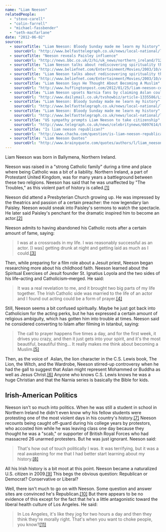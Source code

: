 ```yaml
---
name: "Liam Neeson"
relatedPeople:
  - "steve-carell"
  - "colin-farrell"
  - "michael-fassbender"
  - "seth-macfarlane"
date: "2012-06-02"
sources:
  - sourceTitle: "Liam Neeson: Bloody Sunday made me learn my history"
    sourceUrl: "http://www.belfasttelegraph.co.uk/news/local-national/liam-neeson-bloody-sunday-made-me-learn-my-history-14251304.html"
  - sourceTitle: "Neeson reveals Paisley influence"
    sourceUrl: "http://news.bbc.co.uk/2/hi/uk_news/northern_ireland/7128424.stm"
  - sourceTitle: "Liam Neeson talks about rediscovering spirituality through acting"
    sourceUrl: "http://www.beliefnet.com/Entertainment/Movies/2003/10/Acting-Is-A-Form-Of-Prayer.aspx?p=1"
  - sourceTitle: "Liam Neeson talks about rediscovering spirituality through acting"
    sourceUrl: "http://www.beliefnet.com/Entertainment/Movies/2003/10/Acting-Is-A-Form-Of-Prayer.aspx?p=1"
  - sourceTitle: "Liam Neeson Says He Thought About Becoming A Muslim"
    sourceUrl: "http://www.huffingtonpost.com/2012/01/25/liam-neeson-convert-to-islam_n_1231424.html"
  - sourceTitle: "Liam Neeson upsets Narnia fans by claiming Aslan could also be Mohammad as well as Christ"
    sourceUrl: "http://www.dailymail.co.uk/tvshowbiz/article-1335586/Liam-Neeson-upsets-Narnia-fans-claiming-Aslan-Mohammed-Christ.html"
  - sourceTitle: "Liam Neeson: Bloody Sunday made me learn my history"
    sourceUrl: "http://www.belfasttelegraph.co.uk/news/local-national/liam-neeson-bloody-sunday-made-me-learn-my-history-14251304.html"
  - sourceTitle: "Liam Neeson: Bloody Sunday made me learn my history"
    sourceUrl: "http://www.belfasttelegraph.co.uk/news/local-national/liam-neeson-bloody-sunday-made-me-learn-my-history-14251304.html"
  - sourceTitle: "US sympathy prompts Liam Neeson to take citizenship"
    sourceUrl: "http://www.telegraph.co.uk/news/celebritynews/6097614/US-sympathy-prompts-Liam-Neeson-to-take-citizenship.html"
  - sourceTitle: "Is liam neeson republican?"
    sourceUrl: "http://www.chacha.com/question/is-liam-neeson-republican"
  - sourceTitle: "Liam Neeson Quotes"
    sourceUrl: "http://www.brainyquote.com/quotes/authors/l/liam_neeson.html"
---
```


Liam Neeson was born in Ballymena, Northern Ireland.

Neeson was raised in a "strong Catholic family" during a time and place where being Catholic was a bit of a liability. Northern Ireland, a part of Protestant United Kingdom, was for many years a battleground between these two religions. Neeson has said that he was unaffected by "The Troubles," as this violent part of history is called.<a class="source-citation" href="http://www.belfasttelegraph.co.uk/news/local-national/liam-neeson-bloody-sunday-made-me-learn-my-history-14251304.html" title="Liam Neeson: Bloody Sunday made me learn my history">[1]</a>

Neeson did attend a Presbyterian Church growing up. He was impressed by the theatrics and passion of a certain preacher: the now legendary Ian Paisley. Neeson would sneak into Paisley's sermons to watch the spectacle. He later said Paisley's penchant for the dramatic inspired him to become an actor.<a class="source-citation" href="http://news.bbc.co.uk/2/hi/uk_news/northern_ireland/7128424.stm" title="Neeson reveals Paisley influence">[2]</a>

Neeson admits to having abandoned his Catholic roots after a certain amount of fame, saying:

>I was at a crossroads in my life. I was reasonably successful as an actor. [I was] getting drunk at night and getting laid as much as I could.<a class="source-citation" href="http://www.beliefnet.com/Entertainment/Movies/2003/10/Acting-Is-A-Form-Of-Prayer.aspx?p=1" title="Liam Neeson talks about rediscovering spirituality through acting">[3]</a>

Then, while preparing for a film role about a Jesuit priest, Neeson began researching more about his childhood faith. Neeson learned about the Spiritual Exercises of Jesuit founder St. Ignatius Loyola and the two sides of his life–acting and Catholicism–merged. He said:

>It was a real revelation to me, and it brought two big parts of my life together. The Irish Catholic side was married to the life of an actor and I found out acting could be a form of prayer.<a class="source-citation" href="http://www.beliefnet.com/Entertainment/Movies/2003/10/Acting-Is-A-Form-Of-Prayer.aspx?p=1" title="Liam Neeson talks about rediscovering spirituality through acting">[4]</a>

Still, Neeson seems a bit confused spiritually. Maybe he just got back into Catholicism for the acting perks, but he has expressed a certain amount of religious ambiguity, which has gotten him into trouble at times. Neeson said he considered converting to Islam after filming in Istanbul, saying:

>The call to prayer happens five times a day, and for the first week, it drives you crazy, and then it just gets into your spirit, and it's the most beautiful, beautiful thing… It really makes me think about becoming a Muslim.<a class="source-citation" href="http://www.huffingtonpost.com/2012/01/25/liam-neeson-convert-to-islam_n_1231424.html" title="Liam Neeson Says He Thought About Becoming A Muslim">[5]</a>

Then, as the voice of  Aslan, the lion character in the C.S. Lewis book, The Lion, the Witch, and the Wardrobe, Neeson stirred-up controversy when he had the gall to suggest that Aslan might represent Mohammed or Buddha as well as Jesus Christ.<a class="source-citation" href="http://www.dailymail.co.uk/tvshowbiz/article-1335586/Liam-Neeson-upsets-Narnia-fans-claiming-Aslan-Mohammed-Christ.html" title="Liam Neeson upsets Narnia fans by claiming Aslan could also be Mohammad as well as Christ">[6]</a> Anyone who knows C.S. Lewis knows he was a huge Christian and that the Narnia series is basically the Bible for kids.


## Irish-American Politics

Neeson isn't so much into politics. When he was still a student in school in Northern Ireland he didn't even know why his fellow students were protesting one of the most violent days in his country's history.<a class="source-citation" href="http://www.belfasttelegraph.co.uk/news/local-national/liam-neeson-bloody-sunday-made-me-learn-my-history-14251304.html" title="Liam Neeson: Bloody Sunday made me learn my history">[7]</a> Neeson recounts being caught off-guard during his college years by protestors, who accosted him while he was leaving class one day because they thought he was a "scab," or supporter of British Royal Forces who had massacred 26 unarmed protesters. But he was just ignorant. Neeson said:

>That's how out of touch politically I was. It was terrifying, but it was a real awakening for me that I had better start learning about my history.<a class="source-citation" href="http://www.belfasttelegraph.co.uk/news/local-national/liam-neeson-bloody-sunday-made-me-learn-my-history-14251304.html" title="Liam Neeson: Bloody Sunday made me learn my history">[8]</a>

All his Irish history is a bit moot at this point. Neeson became a naturalized U.S. citizen in 2009.<a class="source-citation" href="http://www.telegraph.co.uk/news/celebritynews/6097614/US-sympathy-prompts-Liam-Neeson-to-take-citizenship.html" title="US sympathy prompts Liam Neeson to take citizenship">[9]</a> This begs the obvious question: Republican or Democrat? Conservative or Liberal?

Well, there isn't much to go on with Neeson. Some question and answer sites are convinced he's Republican.<a class="source-citation" href="http://www.chacha.com/question/is-liam-neeson-republican" title="Is liam neeson republican?">[10]</a> But there appears to be no evidence of this except for the fact that he's a little antagonistic toward the liberal health culture of Los Angeles. He said:

>In Los Angeles, it's like they jog for two hours a day and then they think they're morally right. That's when you want to choke people, you know?<a class="source-citation" href="http://www.brainyquote.com/quotes/authors/l/liam_neeson.html" title="Liam Neeson Quotes">[11]</a>